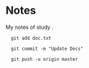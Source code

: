 # Notes
My notes of study .
```
  git add doc.txt

  git commit -m "Update Docs"

  git push -u origin master
```
